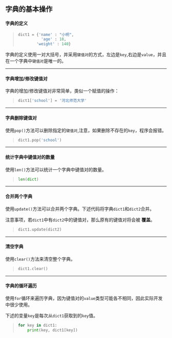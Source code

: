 ## 字典的基本操作

#### 字典的定义

> ```python
> dict1 = {'name' : "小明",
>        	'age' : 18,
>         'weight' : 140}
> ```

字典的定义使用一对大括号，并采用`键值对`的方式，左边是`key`,右边是`value`，并且在一个字典中`键值对`是唯一的。

***

#### 字典增加/修改键值对

字典的增加/修改键值对非常简单，类似一个赋值的操作：

> ```python
> dict1['school'] = '河北师范大学'
> ```

***

#### 字典删除键值对

使用`pop()`方法可以删除指定的`键值对`,注意，如果删除不存在的`key`，程序会报错。

> ```python
> dict1.pop('school')
> ```

***

#### 统计字典中键值对的数量

使用`len()`方法可以统计一个字典中键值对的数量。

> ```python
> len(dict)
> ```

***

#### 合并两个字典

使用`update()`方法可以合并两个字典。下述代码将字典`dict1`和`dict2`合并。

注意事项，若`dict1`中有`dict2`中的键值对，那么原有的键值对将会被 **覆盖**。

> ```python
> dict1.update(dict2)
> ```

***

#### 清空字典

使用`clear()`方法来清空整个字典。

> ```python
> dict1.clear()
> ```

***

#### 字典的循环遍历

使用`for`循环来遍历字典，因为键值对的`value`类型可能各不相同，因此实际开发中很少使用。

下述的变量`key`是每次从`dict1`获取到的`key`值。

> ```python
> for key in dict1:
>     print(key, dict1[key])
> ```









